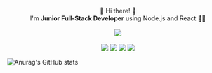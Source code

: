 

<p align="center">
  👋 Hi there! 👋<br/>
  I'm <b>Junior Full-Stack Developer</b> using Node.js and React 👨‍💻 <br/><br/>
  <a href="https://www.google.com/intl/ko/gmail/about/" target="_blank"><img src="https://img.shields.io/badge/parksang227@gmail.com-EA4335?style=flat-square&logo=Gmail&logoColor=white"/></a>
  <br/><br/>
  <a href="https://en.reactjs.org/" target="_blank"><img src="https://img.shields.io/badge/React-61DAFB?style=flat-square&logo=React&logoColor=white"/></a>
  <a href="https://nodejs.org/en/" target="_blank"><img src="https://img.shields.io/badge/Node.js-339933?style=flat-square&logo=Node.js&logoColor=white"/></a>
  <a href="https://expressjs.com/" target="_blank"><img src="https://img.shields.io/badge/Express-000000?style=flat-square&logo=Express&logoColor=white"/></a>
  <a href="https://www.mysql.com/" target="_blank"><img src="https://img.shields.io/badge/MySQL-4479A1?style=flat-square&logo=MySQL&logoColor=white"/></a>
  
  ![Anurag's GitHub stats](https://github-readme-stats.vercel.app/api?username=sssanghyun&show_icons=true&theme=dark)
</p>
